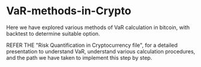 # VaR-methods-in-Crypto
Here we have explored various methods of VaR calculation in bitcoin, with backtest to determine suitable option.

REFER THE "Risk Quantification in Cryptocurrency file", for a detailed presentation to understand VaR, understand various calculation procedures, and the path we have taken to implement this step by step.


